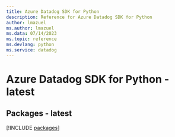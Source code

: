 ```yaml
---
title: Azure Datadog SDK for Python
description: Reference for Azure Datadog SDK for Python
author: lmazuel
ms.author: lmazuel
ms.data: 07/14/2023
ms.topic: reference
ms.devlang: python
ms.service: datadog
---
```

# Azure Datadog SDK for Python - latest
## Packages - latest
[!INCLUDE [packages](datadog-index.md)]